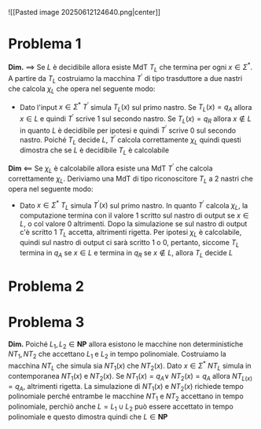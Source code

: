 ![[Pasted image 20250612124640.png|center]]

# Problema 1

**Dim.** $\implies$ Se $L$ è decidibile allora esiste MdT $T_{L}$ che termina per ogni $x\in\Sigma^{*}$. A partire da $T_L$ costruiamo la macchina $T^{'}$ di tipo trasduttore a due nastri che calcola $\chi_{L}$ che opera nel seguente modo: 
- Dato l'input $x\in\Sigma^{*}$ $T^{'}$ simula $T_{L}(x)$ sul primo nastro. Se $T_{L}(x) = q_{A}$ allora $x\in L$ e quindi $T^{'}$ scrive $1$ sul secondo nastro. Se $T_{L}(x) = q_{R}$ allora $x\not\in L$ in quanto $L$ è decidibile per ipotesi e quindi $T^{'}$ scrive $0$ sul secondo nastro.
Poiché $T_{L}$ decide $L$, $T^{'}$ calcola correttamente $\chi_{L}$ quindi questi dimostra che se $L$ è decidibile $T_{L}$ è calcolabile

**Dim** $\impliedby$ Se $\chi_L$ è calcolabile allora esiste una MdT $T^{'}$ che calcola correttamente $\chi_{L}$. Deriviamo una MdT di tipo riconoscitore $T_{L}$ a 2 nastri che opera nel seguente modo: 
- Dato $x\in\Sigma^{*}$ $T_{L}$ simula $T^{'}(x)$ sul primo nastro. In quanto $T^{'}$ calcola $\chi_L$, la computazione termina con il valore $1$ scritto sul nastro di output se $x\in L$, o col valore $0$ altrimenti. Dopo la simulazione se sul nastro di output c'è scritto $1$ $T_L$ accetta, altrimenti rigetta. 
Per ipotesi $\chi_L$ è calcolabile, quindi sul nastro di output ci sarà scritto $1$ o $0$, pertanto, siccome $T_{L}$ termina in $q_A$ se $x\in L$ e termina in $q_{R}$ se $x\not\in L$, allora $T_{L}$ decide $L$ 

# Problema 2
# Problema 3
**Dim.** Poiché $L_{1}, L_{2}\in \textbf{NP}$ allora esistono le macchine non deterministiche $NT_{1}, NT_{2}$ che accettano $L_{1}$ e $L_{2}$ in tempo polinomiale.
Costruiamo la macchina $NT_{L}$ che simula sia $NT_{1}(x)$ che $NT_{2}(x)$.
Dato $x\in\Sigma^{*}$ $NT_{L}$ simula in contemporanea $NT_{1}(x)$ e $NT_{2}(x)$. Se $NT_{1}(x)=q_{A}\lor$ $NT_{2}(x) = q_A$ allora $NT_{L(x)}= q_A$, altrimenti rigetta.
La simulazione di $NT_{1}(x)$ e $NT_{2}(x)$ richiede tempo polinomiale perché entrambe le macchine $NT_{1}$ e $NT_{2}$ accettano in tempo polinomiale, perchiò anche $L = L_{1}\cup L_{2}$ può essere accettato in tempo polinomiale e questo dimostra quindi che $L\in\textbf{NP}$ 